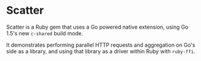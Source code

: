 # Scatter

Scatter is a Ruby gem that uses a Go powered native extension, using Go 1.5's
new `c-shared` build mode.

It demonstrates performing parallel HTTP requests and aggregation on Go's side as
a library, and using that library as a driver within Ruby with `ruby-ffi`.


